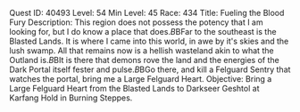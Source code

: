 Quest ID: 40493
Level: 54
Min Level: 45
Race: 434
Title: Fueling the Blood Fury
Description: This region does not possess the potency that I am looking for, but I do know a place that does.$B$BFar to the southeast is the Blasted Lands. It is where I came into this world, in awe by it's skies and the lush swamp. All that remains now is a hellish wasteland akin to what the Outland is.$B$BIt is there that demons rove the land and the energies of the Dark Portal itself fester and pulse.$B$BGo there, and kill a Felguard Sentry that watches the portal, bring me a Large Felguard Heart.
Objective: Bring a Large Felguard Heart from the Blasted Lands to Darkseer Geshtol at Karfang Hold in Burning Steppes.
